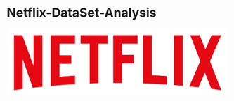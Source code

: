 # Netflix-DataSet-Analysis

![](https://github.com/davneesh/Netflix-SQL-Analysis/blob/main/logo.png)
